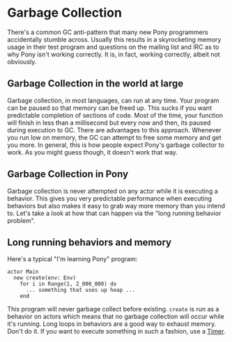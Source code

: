 # Garbage Collection

There's a common GC anti-pattern that many new Pony programmers accidentally stumble across. Usually this results in a skyrocketing memory usage in their test program and questions on the mailing list and IRC as to why Pony isn't working correctly. It is, in fact, working correctly, albeit not obviously.

## Garbage Collection in the world at large

Garbage collection, in most languages, can run at any time. Your program can be paused so that memory can be freed up. This sucks if you want predictable completion of sections of code. Most of the time, your function will finish in less than a millisecond but every now and then, its paused during execution to GC. There are advantages to this approach. Whenever you run low on memory, the GC can attempt to free some memory and get you more. In general, this is how people expect Pony's garbage collector to work. As you might guess though, it doesn't work that way.

## Garbage Collection in Pony

Garbage collection is never attempted on any actor while it is executing a behavior. This gives you very predictable performance when executing behaviors but also makes it easy to grab way more memory than you intend to. Let's take a look at how that can happen via the "long running behavior problem".

## Long running behaviors and memory

Here's a typical "I'm learning Pony" program:

```pony
actor Main
  new create(env: Env)
    for i in Range(1, 2_000_000) do
      ... something that uses up heap ... 
    end
```

This program will never garbage collect before existing. `create` is run as a behavior on actors which means that no garbage collection will occur while it's running. Long loops in behaviors are a good way to exhaust memory. Don't do it. If you want to execute something in such a fashion, use a [Timer](http://www.ponylang.org/ponyc/time-Timer/).
